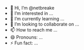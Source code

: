 - 👋 Hi, I’m @netbreake
- 👀 I’m interested in ...
- 🌱 I’m currently learning ...
- 💞️ I’m looking to collaborate on ...
- 📫 How to reach me ...
- 😄 Pronouns: ...
- ⚡ Fun fact: ...

<!---
netbreake/netbreake is a ✨ special ✨ repository because its `README.md` (this file) appears on your GitHub profile.
You can click the Preview link to take a look at your changes.
--->
